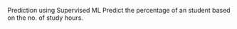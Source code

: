 Prediction using Supervised ML
Predict the percentage of an student based on the no. of study hours.
